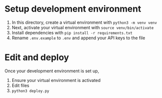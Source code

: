 # Setup development environment

1. In this directory, create a virtual environment with `python3 -m venv venv`
2. Next, activate your virtual environment with `source venv/bin/activate`
3. Install dependencies with `pip install -r requirements.txt`
4. Rename `.env.example` to `.env` and append your API keys to the file

# Edit and deploy

Once your development environment is set up,

1. Ensure your virtual environment is activated
2. Edit files
3. `python3 deploy.py`
